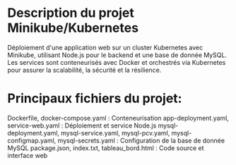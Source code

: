 # Description du projet Minikube/Kubernetes

Déploiement d'une application web sur un cluster Kubernetes avec Minikube, utilisant Node.js pour le backend et une base de donnée MySQL. Les services sont conteneurisés avec Docker et orchestrés via Kubernetes pour assurer la scalabilité, la sécurité et la résilience.

# Principaux fichiers du projet:

Dockerfile, docker-compose.yaml : Conteneurisation
app-deployment.yaml, service-web.yaml : Déploiement et service Node.js
mysql-deployment.yaml, mysql-service.yaml, mysql-pcv.yaml, mysql-configmap.yaml, mysql-secrets.yaml : Configuration de la base de donnée MySQL
package.json, index.txt, tableau_bord.html : Code source et interface web 
